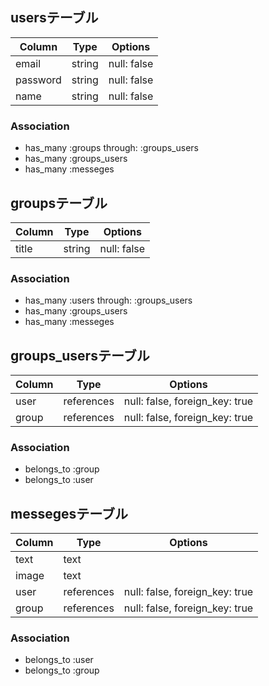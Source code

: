 ## usersテーブル
|Column|Type|Options|
|------|----|-------|
|email|string|null: false|
|password|string|null: false|
|name|string|null: false|
### Association
- has_many :groups  through:  :groups_users
- has_many :groups_users
- has_many :messeges

## groupsテーブル
|Column|Type|Options|
|------|----|-------|
|title|string|null: false|
### Association
- has_many :users  through:  :groups_users
- has_many :groups_users
- has_many :messeges

## groups_usersテーブル
|Column|Type|Options|
|------|----|-------|
|user|references|null: false, foreign_key: true|
|group|references|null: false, foreign_key: true|
### Association
- belongs_to :group
- belongs_to :user

## messegesテーブル
|Column|Type|Options|
|------|----|-------|
|text|text||
|image|text||
|user|references|null: false, foreign_key: true|
|group|references|null: false, foreign_key: true|
### Association
- belongs_to :user
- belongs_to :group
